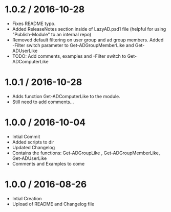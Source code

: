 1.0.2 / 2016-10-28
==================
*  Fixes README typo.
*  Added ReleaseNotes section inside of LazyAD.psd1 file (helpful for using "Publish-Module" to an internal repo)
*  Removed default filtering on user group and ad group members. Added -Filter switch parameter to Get-ADGroupMemberLike and Get-ADUserLike
*  TODO: Add comments, examples and -Filter switch to Get-ADComputerLike


1.0.1 / 2016-10-28
==================
*  Adds function Get-ADComputerLike to the module.
*  Still need to add comments...


1.0.0 / 2016-10-04
==================
  *  Intial Commit
  *  Added scripts to dir
  *  Updated Changelog
  *  Contains the functions: Get-ADGroupLike , Get-ADGroupMemberLike, Get-ADUserLike
  *  Comments and Examples to come

1.0.0 / 2016-08-26
==================
  * Intial Creation
  * Upload of README and Changelog file